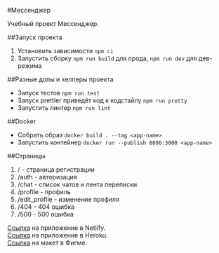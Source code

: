 #Мессенджер

Учебный проект Мессенджер.

##Запуск проекта

1. Установить зависимости `npm ci`
2. Запустить сборку `npm run build` для прода, `npm run dev` для дев-режима

##Разные допы и хелперы проекта  
- Запуск тестов `npm run test`
- Запуск prettier приведёт код к кодстайлу `npm run pretty`
- Запустить линтер `npm run lint`

##Docker
- Собрать образ `docker build . --tag <app-name>`
- Запустить контейнер `docker run --publish 8080:3000 <app-name>`

##Страницы

1. / - страница регистрации
2. /auth - авторизация
3. /chat - список чатов и лента переписки
4. /profile - профиль
5. /edit_profile - изменение профиля
6. /404 - 404 ошибка
7. /500 - 500 ошибка

[Ссылка](https://peaceful-hodgkin-c33196.netlify.app/) на приложение в Netlify.  
[Ссылка](https://biryuza.herokuapp.com/) на приложение в Heroku.  
[Ссылка](https://www.figma.com/file/hObqNtfawSoaepH31ebwXC/Chat-Biryuza?node-id=0%3A1) на макет в
Фигме.
